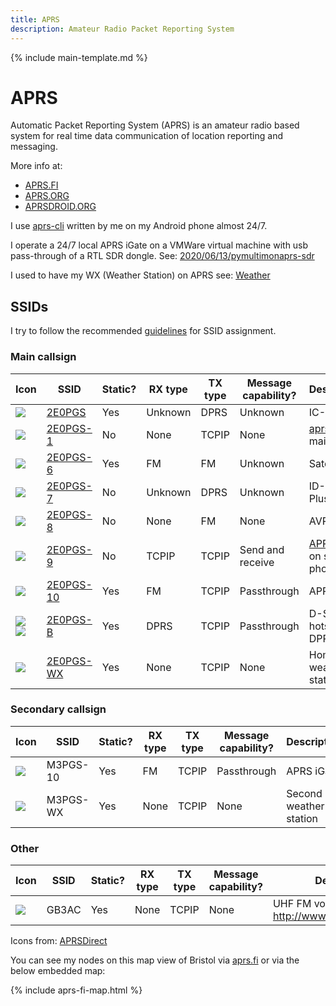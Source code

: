 ```yaml
---
title: APRS
description: Amateur Radio Packet Reporting System
---
```


{% include main-template.md %}

# APRS

Automatic Packet Reporting System (APRS) is an amateur radio based system for real time data communication of location reporting and messaging.

More info at:

* [APRS.FI](APRS.FI)
* [APRS.ORG](APRS.ORG)
* [APRSDROID.ORG](APRSDROID.ORG)

I use [aprs-cli](https://bitbucket.org/2E0PGS/aprs-cli) written by me on my Android phone almost 24/7.

I operate a 24/7 local APRS iGate on a VMWare virtual machine with usb pass-through of a RTL SDR dongle. See: [2020/06/13/pymultimonaprs-sdr](https://2e0pgs.github.io/blog/hamradio/2020/06/13/pymultimonaprs-sdr/)

I used to have my WX (Weather Station) on APRS see: [Weather](/extra/weather.html)

## SSIDs

I try to follow the recommended [guidelines](http://www.aprs.org/aprs11/SSIDs.txt) for SSID assignment.

### Main callsign

| Icon                                                                                                                                    | SSID                                          | Static? | RX type | TX type | Message capability? | Description                                                     |
|-----------------------------------------------------------------------------------------------------------------------------------------|-----------------------------------------------|---------|---------|---------|---------------------|-----------------------------------------------------------------|
| ![](https://www.aprsdirect.com/symbols/symbol-45-47-scale24x24.png)                                                                     | [2E0PGS](https://aprs.fi/info/a/2E0PGS)       | Yes     | Unknown | DPRS    | Unknown             | IC-7100                                                         |
| ![](https://www.aprsdirect.com/symbols/symbol-91-47-scale24x24.png)                                                                     | [2E0PGS-1](https://aprs.fi/info/a/2E0PGS-1)   | No      | None    | TCPIP   | None                | [aprs-cli](https://bitbucket.org/2E0PGS/aprs-cli) on main phone |
| ![](https://www.aprsdirect.com/symbols/symbol-96-47-24x24-scale24x24.png)                                                               | [2E0PGS-6](http://www.ariss.net/)             | Yes     | FM      | FM      | Unknown             | Satellite DX                                                    |
| ![](https://www.aprsdirect.com/symbols/symbol-91-47-scale24x24.png)                                                                     | [2E0PGS-7](https://aprs.fi/info/a/2E0PGS-7)   | No      | Unknown | DPRS    | Unknown             | ID-51A Plus 2                                                   |
| ![](https://www.aprsdirect.com/symbols/symbol-91-47-scale24x24.png)                                                                     | [2E0PGS-8](https://aprs.fi/info/a/2E0PGS-8)   | No      | None    | FM      | None                | AVRT5                                                           |
| ![](https://www.aprsdirect.com/symbols/symbol-36-47-scale24x24.png)                                                                     | [2E0PGS-9](https://aprs.fi/info/a/2E0PGS-9)   | No      | TCPIP   | TCPIP   | Send and receive    | [APRSdroid](https://aprsdroid.org/) on second phone             |
| ![](https://www.aprsdirect.com/symbols/symbol-38-47-scale24x24.png)                                                                     | [2E0PGS-10](https://aprs.fi/info/a/2E0PGS-10) | Yes     | FM      | TCPIP   | Passthrough         | APRS iGate                                                      |
| ![](https://www.aprsdirect.com/symbols/symbol-38-68-scale24x24.png) ![](https://www.aprsdirect.com/symbols/symbol-97-68-scale24x24.png) | [2E0PGS-B](https://aprs.fi/info/a/2E0PGS-B)   | Yes     | DPRS    | TCPIP   | Passthrough         | D-Star hotspot and DPRS iGate                                   |
| ![](https://www.aprsdirect.com/symbols/symbol-95-47-scale24x24.png)                                                                     | [2E0PGS-WX](https://aprs.fi/info/a/2E0PGS-WX) | Yes     | None    | TCPIP   | None                | Home weather station                                            |

### Secondary callsign

| Icon                                                                | SSID     | Static? | RX type | TX type | Message capability? | Description            |
|---------------------------------------------------------------------|----------|---------|---------|---------|---------------------|------------------------|
| ![](https://www.aprsdirect.com/symbols/symbol-38-47-scale24x24.png) | M3PGS-10 | Yes     | FM      | TCPIP   | Passthrough         | APRS iGate             |
| ![](https://www.aprsdirect.com/symbols/symbol-95-47-scale24x24.png) | M3PGS-WX | Yes     | None    | TCPIP   | None                | Second weather station |

### Other

| Icon                                                                       | SSID  | Static? | RX type | TX type | Message capability? | Description                                        |
|----------------------------------------------------------------------------|-------|---------|---------|---------|---------------------|----------------------------------------------------|
| ![](https://www.aprsdirect.com/symbols/symbol-114-47-24x24-scale24x24.png) | GB3AC | Yes     | None    | TCPIP   | None                | UHF FM voice repeater http://www.sgrepeaters.co.uk |

Icons from: [APRSDirect](https://www.aprsdirect.com/)

You can see my nodes on this map view of Bristol via [aprs.fi](https://aprs.fi/#!mt=roadmap&z=11&lat=51.4829&lng=-2.6549&timerange=3600) or via the below embedded map:

{% include aprs-fi-map.html %}
